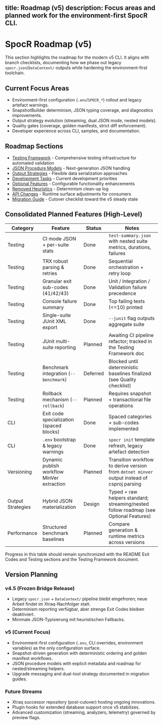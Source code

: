title: Roadmap (v5)
description: Focus areas and planned work for the environment-first SpocR CLI.
---

# SpocR Roadmap (v5)

This section highlights the roadmap for the modern v5 CLI. It aligns with branch checklists, documenting how we phase out legacy `spocr.json`/`DataContext/` outputs while hardening the environment-first toolchain.

## Current Focus Areas

- Environment-first configuration (`.env`/`SPOCR_*`) rollout and legacy artefact warnings.
- SnapshotBuilder determinism, JSON typing coverage, and diagnostics improvements.
- Output strategy evolution (streaming, dual JSON mode, nested models).
- Quality gates (coverage, golden manifests, strict diff enforcement).
- Developer experience across CLI, samples, and documentation.

## Roadmap Sections

- [Testing Framework](/roadmap/testing-framework) - Comprehensive testing infrastructure for automated validation
- [JSON Procedure Models](/roadmap/json-procedure-models) - Next-generation JSON handling
- [Output Strategies](/roadmap/output-strategies) - Flexible data serialization approaches
- [Development Tasks](/roadmap/development-tasks) - Current development priorities
- [Optional Features](/roadmap/optional-features) - Configurable functionality enhancements
- [Removed Heuristics](/roadmap/removed-heuristics-v5) - Determinism clean-up log
- [API Changes](/roadmap/api-changes-v5) - Runtime surface adjustments for consumers
- [Migration Guide](/roadmap/migration-v5) - Cutover checklist toward the v5 steady state

## Consolidated Planned Features (High-Level)

| Category          | Feature                                    | Status   | Notes                                                                                       |
| ----------------- | ------------------------------------------ | -------- | ------------------------------------------------------------------------------------------- |
| Testing           | CI mode JSON + per-suite stats             | Done     | `test-summary.json` with nested suite metrics, durations, failures                          |
| Testing           | TRX robust parsing & retries               | Done     | Sequential orchestration + retry loop                                                       |
| Testing           | Granular exit sub-codes (41/42/43)         | Done     | Unit / Integration / Validation failure precedence                                          |
| Testing           | Console failure summary                    | Done     | Top failing tests (<=10) printed                                                            |
| Testing           | Single-suite JUnit XML export              | Done     | `--junit` flag outputs aggregate suite                                                      |
| Testing           | JUnit multi-suite reporting                | Planned  | Awaiting CI pipeline refactor; tracked in the Testing Framework doc                         |
| Testing           | Benchmark integration (`--benchmark`)      | Deferred | Blocked until deterministic baselines finalized (see Quality checklist)                     |
| Testing           | Rollback mechanism (`--rollback`)          | Planned  | Requires snapshot + transactional file operations                                           |
| CLI               | Exit code specialization (spaced blocks)   | Done     | Spaced categories + sub-codes implemented                                                   |
| CLI               | `.env` bootstrap & legacy warnings          | Done     | `spocr init` template refresh, legacy artefact detection                                    |
| Versioning        | Dynamic publish workflow MinVer extraction | Planned  | Transition workflow to derive version from `dotnet minver` output instead of csproj parsing |
| Output Strategies | Hybrid JSON materialization                | Design   | Typed + raw helpers standard; streaming/nested follow roadmap (see Optional Features)       |
| Performance       | Structured benchmark baselines             | Planned  | Compare generation & runtime metrics across versions                                        |

Progress in this table should remain synchronized with the README Exit Codes and Testing sections and the Testing Framework document.

## Version Planning

### v4.5 (Frozen Bridge Release)

- Legacy `spocr.json` + `DataContext/` pipeline bleibt eingefroren; neue Arbeit findet im Xtraq-Nachfolger statt.
- Determinism reporting verfügbar, aber strenge Exit Codes bleiben deaktiviert.
- Minimale JSON-Typisierung mit heuristischen Fallbacks.

### v5 (Current Focus)

- Environment-first configuration (`.env`, CLI overrides, environment variables) as the only configuration surface.
- Snapshot-driven generation with deterministic ordering and golden manifest workflows.
- JSON procedure models with explicit metadata and roadmap for nested/streaming helpers.
- Upgrade messaging and dual-tool strategy documented in migration guides.

### Future Streams

- Xtraq successor repository (post-cutover) hosting ongoing innovations.
- Plugin hooks for extended database support once v5 stabilizes.
- Advanced customization (streaming, analyzers, telemetry) governed by preview flags.
